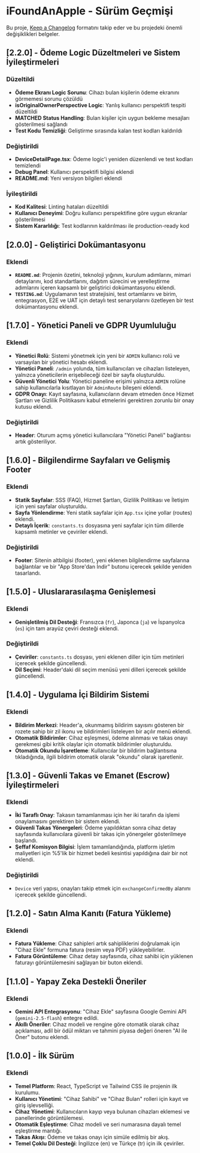 # iFoundAnApple - Sürüm Geçmişi

Bu proje, [Keep a Changelog](https://keepachangelog.com/en/1.0.0/) formatını takip eder ve bu projedeki önemli değişiklikleri belgeler.

## [2.2.0] - Ödeme Logic Düzeltmeleri ve Sistem İyileştirmeleri

### Düzeltildi
- **Ödeme Ekranı Logic Sorunu**: Cihazı bulan kişilerin ödeme ekranını görmemesi sorunu çözüldü
- **isOriginalOwnerPerspective Logic**: Yanlış kullanıcı perspektifi tespiti düzeltildi
- **MATCHED Status Handling**: Bulan kişiler için uygun bekleme mesajları gösterilmesi sağlandı
- **Test Kodu Temizliği**: Geliştirme sırasında kalan test kodları kaldırıldı

### Değiştirildi
- **DeviceDetailPage.tsx**: Ödeme logic'i yeniden düzenlendi ve test kodları temizlendi
- **Debug Panel**: Kullanıcı perspektifi bilgisi eklendi
- **README.md**: Yeni versiyon bilgileri eklendi

### İyileştirildi
- **Kod Kalitesi**: Linting hataları düzeltildi
- **Kullanıcı Deneyimi**: Doğru kullanıcı perspektifine göre uygun ekranlar gösterilmesi
- **Sistem Kararlılığı**: Test kodlarının kaldırılması ile production-ready kod

## [2.0.0] - Geliştirici Dokümantasyonu

### Eklendi
- **`README.md`**: Projenin özetini, teknoloji yığınını, kurulum adımlarını, mimari detaylarını, kod standartlarını, dağıtım sürecini ve yerelleştirme adımlarını içeren kapsamlı bir geliştirici dokümantasyonu eklendi.
- **`TESTING.md`**: Uygulamanın test stratejisini, test ortamlarını ve birim, entegrasyon, E2E ve UAT için detaylı test senaryolarını özetleyen bir test dokümantasyonu eklendi.

## [1.7.0] - Yönetici Paneli ve GDPR Uyumluluğu

### Eklendi
- **Yönetici Rolü**: Sistemi yönetmek için yeni bir `ADMIN` kullanıcı rolü ve varsayılan bir yönetici hesabı eklendi.
- **Yönetici Paneli**: `/admin` yolunda, tüm kullanıcıları ve cihazları listeleyen, yalnızca yöneticilerin erişebileceği özel bir sayfa oluşturuldu.
- **Güvenli Yönetici Yolu**: Yönetici paneline erişimi yalnızca `ADMIN` rolüne sahip kullanıcılarla kısıtlayan bir `AdminRoute` bileşeni eklendi.
- **GDPR Onayı**: Kayıt sayfasına, kullanıcıların devam etmeden önce Hizmet Şartları ve Gizlilik Politikasını kabul etmelerini gerektiren zorunlu bir onay kutusu eklendi.

### Değiştirildi
- **Header**: Oturum açmış yönetici kullanıcılara "Yönetici Paneli" bağlantısı artık gösteriliyor.

## [1.6.0] - Bilgilendirme Sayfaları ve Gelişmiş Footer

### Eklendi
- **Statik Sayfalar**: SSS (FAQ), Hizmet Şartları, Gizlilik Politikası ve İletişim için yeni sayfalar oluşturuldu.
- **Sayfa Yönlendirme**: Yeni statik sayfalar için `App.tsx` içine yollar (routes) eklendi.
- **Detaylı İçerik**: `constants.ts` dosyasına yeni sayfalar için tüm dillerde kapsamlı metinler ve çeviriler eklendi.

### Değiştirildi
- **Footer**: Sitenin altbilgisi (footer), yeni eklenen bilgilendirme sayfalarına bağlantılar ve bir "App Store'dan İndir" butonu içerecek şekilde yeniden tasarlandı.

## [1.5.0] - Uluslararasılaşma Genişlemesi

### Eklendi
- **Genişletilmiş Dil Desteği**: Fransızca (`fr`), Japonca (`ja`) ve İspanyolca (`es`) için tam arayüz çeviri desteği eklendi.

### Değiştirildi
- **Çeviriler**: `constants.ts` dosyası, yeni eklenen diller için tüm metinleri içerecek şekilde güncellendi.
- **Dil Seçimi**: Header'daki dil seçim menüsü yeni dilleri içerecek şekilde güncellendi.

## [1.4.0] - Uygulama İçi Bildirim Sistemi

### Eklendi
- **Bildirim Merkezi**: Header'a, okunmamış bildirim sayısını gösteren bir rozete sahip bir zil ikonu ve bildirimleri listeleyen bir açılır menü eklendi.
- **Otomatik Bildirimler**: Cihaz eşleşmesi, ödeme alınması ve takas onayı gerekmesi gibi kritik olaylar için otomatik bildirimler oluşturuldu.
- **Otomatik Okundu İşaretleme**: Kullanıcılar bir bildirim bağlantısına tıkladığında, ilgili bildirim otomatik olarak "okundu" olarak işaretlenir.

## [1.3.0] - Güvenli Takas ve Emanet (Escrow) İyileştirmeleri

### Eklendi
- **İki Taraflı Onay**: Takasın tamamlanması için her iki tarafın da işlemi onaylamasını gerektiren bir sistem eklendi.
- **Güvenli Takas Yönergeleri**: Ödeme yapıldıktan sonra cihaz detay sayfasında kullanıcılara güvenli bir takas için yönergeler gösterilmeye başlandı.
- **Şeffaf Komisyon Bilgisi**: İşlem tamamlandığında, platform işletim maliyetleri için %5'lik bir hizmet bedeli kesintisi yapıldığına dair bir not eklendi.

### Değiştirildi
- `Device` veri yapısı, onayları takip etmek için `exchangeConfirmedBy` alanını içerecek şekilde güncellendi.

## [1.2.0] - Satın Alma Kanıtı (Fatura Yükleme)

### Eklendi
- **Fatura Yükleme**: Cihaz sahipleri artık sahipliklerini doğrulamak için "Cihaz Ekle" formuna fatura (resim veya PDF) yükleyebilirler.
- **Fatura Görüntüleme**: Cihaz detay sayfasında, cihaz sahibi için yüklenen faturayı görüntülemesini sağlayan bir buton eklendi.

## [1.1.0] - Yapay Zeka Destekli Öneriler

### Eklendi
- **Gemini API Entegrasyonu**: "Cihaz Ekle" sayfasına Google Gemini API (`gemini-2.5-flash`) entegre edildi.
- **Akıllı Öneriler**: Cihaz modeli ve rengine göre otomatik olarak cihaz açıklaması, adil bir ödül miktarı ve tahmini piyasa değeri öneren "AI ile Öner" butonu eklendi.

## [1.0.0] - İlk Sürüm

### Eklendi
- **Temel Platform**: React, TypeScript ve Tailwind CSS ile projenin ilk kurulumu.
- **Kullanıcı Yönetimi**: "Cihaz Sahibi" ve "Cihaz Bulan" rolleri için kayıt ve giriş işlevselliği.
- **Cihaz Yönetimi**: Kullanıcıların kayıp veya bulunan cihazları eklemesi ve panellerinde görüntülemesi.
- **Otomatik Eşleştirme**: Cihaz modeli ve seri numarasına dayalı temel eşleştirme mantığı.
- **Takas Akışı**: Ödeme ve takas onayı için simüle edilmiş bir akış.
- **Temel Çoklu Dil Desteği**: İngilizce (en) ve Türkçe (tr) için ilk çeviriler.